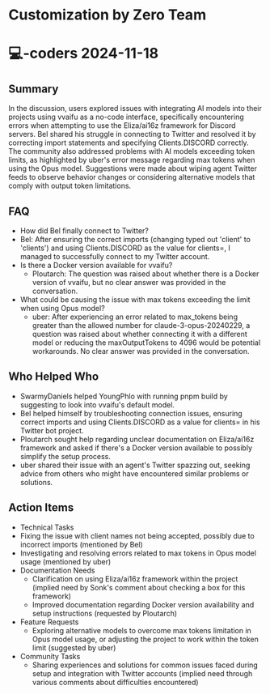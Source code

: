 # Customization by Zero Team

# 💻-coders 2024-11-18

## Summary
 In the discussion, users explored issues with integrating AI models into their projects using vvaifu as a no-code interface, specifically encountering errors when attempting to use the Eliza/ai16z framework for Discord servers. Bel shared his struggle in connecting to Twitter and resolved it by correcting import statements and specifying Clients.DISCORD correctly. The community also addressed problems with AI models exceeding token limits, as highlighted by uber's error message regarding max tokens when using the Opus model. Suggestions were made about wiping agent Twitter feeds to observe behavior changes or considering alternative models that comply with output token limitations.

## FAQ
 - How did Bel finally connect to Twitter?
  - Bel: After ensuring the correct imports (changing typed out 'client' to 'clients') and using Clients.DISCORD as the value for clients=, I managed to successfully connect to my Twitter account.
- Is there a Docker version available for vvaifu?
  - Ploutarch: The question was raised about whether there is a Docker version of vvaifu, but no clear answer was provided in the conversation.
- What could be causing the issue with max tokens exceeding the limit when using Opus model?
  - uber: After experiencing an error related to max_tokens being greater than the allowed number for claude-3-opus-20240229, a question was raised about whether connecting it with a different model or reducing the maxOutputTokens to 4096 would be potential workarounds. No clear answer was provided in the conversation.

## Who Helped Who
 - SwarmyDaniels helped YoungPhlo with running pnpm build by suggesting to look into vvaifu's default model.
- Bel helped himself by troubleshooting connection issues, ensuring correct imports and using Clients.DISCORD as a value for clients= in his Twitter bot project.
- Ploutarch sought help regarding unclear documentation on Eliza/ai16z framework and asked if there's a Docker version available to possibly simplify the setup process.
- uber shared their issue with an agent's Twitter spazzing out, seeking advice from others who might have encountered similar problems or solutions.

## Action Items
 - Technical Tasks
  - Fixing the issue with client names not being accepted, possibly due to incorrect imports (mentioned by Bel)
  - Investigating and resolving errors related to max tokens in Opus model usage (mentioned by uber)
- Documentation Needs
  - Clarification on using Eliza/ai16z framework within the project (implied need by Sonk's comment about checking a box for this framework)
  - Improved documentation regarding Docker version availability and setup instructions (requested by Ploutarch)
- Feature Requests
  - Exploring alternative models to overcome max tokens limitation in Opus model usage, or adjusting the project to work within the token limit (suggested by uber)
- Community Tasks
  - Sharing experiences and solutions for common issues faced during setup and integration with Twitter accounts (implied need through various comments about difficulties encountered)

